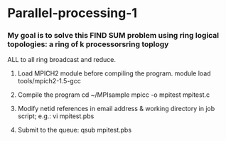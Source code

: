 # Parallel-processing-1
### My goal is to solve this FIND SUM problem using ring logical topologies: a ring of k processorsring toplogy
ALL to all ring broadcast and reduce.


1. Load MPICH2 module before compiling the program.
   module load tools/mpich2-1.5-gcc

2. Compile the program
   cd ~/MPIsample
   mpicc -o mpitest mpitest.c
   
3. Modify netid references in email address & working directory in job script; e.g.: vi mpitest.pbs

4. Submit to the queue:
   qsub mpitest.pbs
